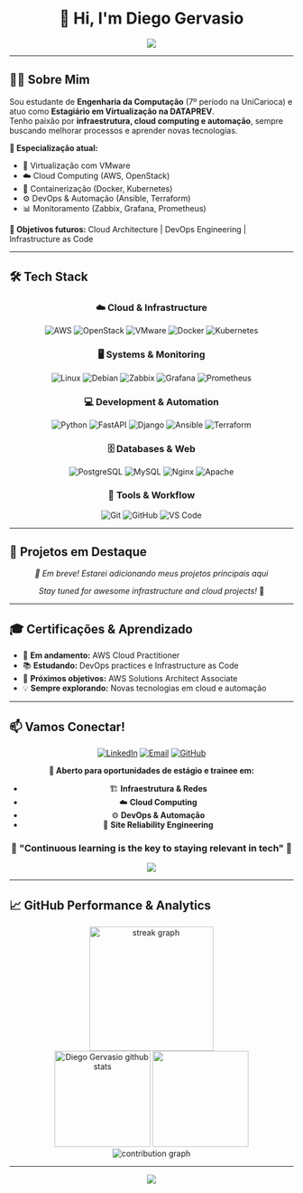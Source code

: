 <div align="center">

# 👋 Hi, I'm Diego Gervasio

<p align="center">
  <img src="https://readme-typing-svg.herokuapp.com/?font=Righteous&size=35&duration=4000&pause=1000&color=C0C0C0&background=0D1117&center=true&vCenter=true&width=600&height=70&lines=Computer+Engineering+Student;DevOps+%26+Cloud+Enthusiast;Infrastructure+Specialist;Always+Learning!" />
</p>
</div>

---

## 🧑‍💻 **Sobre Mim**

Sou estudante de **Engenharia da Computação** (7º período na UniCarioca) e atuo como **Estagiário em Virtualização na DATAPREV**.  
Tenho paixão por **infraestrutura, cloud computing e automação**, sempre buscando melhorar processos e aprender novas tecnologias.  


**🎯 Especialização atual:**
- 🔧 Virtualização com VMware
- ☁️ Cloud Computing (AWS, OpenStack)  
- 🐳 Containerização (Docker, Kubernetes)
- ⚙️ DevOps & Automação (Ansible, Terraform)
- 📊 Monitoramento (Zabbix, Grafana, Prometheus)

**🚀 Objetivos futuros:** Cloud Architecture | DevOps Engineering | Infrastructure as Code


---

## 🛠️ **Tech Stack**

<div align="center">

### ☁️ **Cloud & Infrastructure**
![AWS](https://img.shields.io/badge/AWS-FF9900?style=for-the-badge&logo=amazonaws&logoColor=white)
![OpenStack](https://img.shields.io/badge/OpenStack-ED1944?style=for-the-badge&logo=openstack&logoColor=white)
![VMware](https://img.shields.io/badge/VMware-607078?style=for-the-badge&logo=vmware&logoColor=white)
![Docker](https://img.shields.io/badge/Docker-2496ED?style=for-the-badge&logo=docker&logoColor=white)
![Kubernetes](https://img.shields.io/badge/Kubernetes-326CE5?style=for-the-badge&logo=kubernetes&logoColor=white)

### 🖥️ **Systems & Monitoring**
![Linux](https://img.shields.io/badge/Linux-FCC624?style=for-the-badge&logo=linux&logoColor=black)
![Debian](https://img.shields.io/badge/Debian-A81D33?style=for-the-badge&logo=debian&logoColor=white)
![Zabbix](https://img.shields.io/badge/Zabbix-CC2936?style=for-the-badge&logo=zabbix&logoColor=white)
![Grafana](https://img.shields.io/badge/Grafana-F46800?style=for-the-badge&logo=grafana&logoColor=white)
![Prometheus](https://img.shields.io/badge/Prometheus-E6522C?style=for-the-badge&logo=prometheus&logoColor=white)

### 💻 **Development & Automation**
![Python](https://img.shields.io/badge/Python-3776AB?style=for-the-badge&logo=python&logoColor=white)
![FastAPI](https://img.shields.io/badge/FastAPI-009688?style=for-the-badge&logo=fastapi&logoColor=white)
![Django](https://img.shields.io/badge/Django-092E20?style=for-the-badge&logo=django&logoColor=white)
![Ansible](https://img.shields.io/badge/Ansible-EE0000?style=for-the-badge&logo=ansible&logoColor=white)
![Terraform](https://img.shields.io/badge/Terraform-7B42BC?style=for-the-badge&logo=terraform&logoColor=white)

### 🗄️ **Databases & Web**
![PostgreSQL](https://img.shields.io/badge/PostgreSQL-336791?style=for-the-badge&logo=postgresql&logoColor=white)
![MySQL](https://img.shields.io/badge/MySQL-4479A1?style=for-the-badge&logo=mysql&logoColor=white)
![Nginx](https://img.shields.io/badge/Nginx-009639?style=for-the-badge&logo=nginx&logoColor=white)
![Apache](https://img.shields.io/badge/Apache-D22128?style=for-the-badge&logo=apache&logoColor=white)

### 🔧 **Tools & Workflow**
![Git](https://img.shields.io/badge/Git-F05032?style=for-the-badge&logo=git&logoColor=white)
![GitHub](https://img.shields.io/badge/GitHub-181717?style=for-the-badge&logo=github&logoColor=white)
![VS Code](https://img.shields.io/badge/VS%20Code-007ACC?style=for-the-badge&logo=visualstudiocode&logoColor=white)

</div>

---

## 🎯 **Projetos em Destaque**

<div align="center">

*🚧 Em breve! Estarei adicionando meus projetos principais aqui*

*Stay tuned for awesome infrastructure and cloud projects!* 🚀

</div>


---
## 🎓 **Certificações & Aprendizado**

- 🔄 **Em andamento:** AWS Cloud Practitioner
- 📚 **Estudando:** DevOps practices e Infrastructure as Code
- 🎯 **Próximos objetivos:** AWS Solutions Architect Associate
- 💡 **Sempre explorando:** Novas tecnologias em cloud e automação

---

## 📫 **Vamos Conectar!**

<div align="center">
  
[![LinkedIn](https://img.shields.io/badge/LinkedIn-0A66C2?style=for-the-badge&logo=linkedin&logoColor=white)](https://www.linkedin.com/in/diego-gervasio-de-souza-934684163/)
[![Email](https://img.shields.io/badge/Email-D14836?style=for-the-badge&logo=gmail&logoColor=white)](mailto:diegogervasio2001@gmail.com)
[![GitHub](https://img.shields.io/badge/GitHub-181717?style=for-the-badge&logo=github&logoColor=white)](https://github.com/G3RV4S10)

**💼 Aberto para oportunidades de estágio e trainee em:**
- 🏗️ **Infraestrutura & Redes**
- ☁️ **Cloud Computing**  
- ⚙️ **DevOps & Automação**
- 🔧 **Site Reliability Engineering**

</div>



<div align="center">
  
### 🌟 **"Continuous learning is the key to staying relevant in tech"** 🌟

![](https://komarev.com/ghpvc/?username=G3RV4S10&color=79ff97&style=flat-square&label=Profile+Views)

</div>

---

## 📈 **GitHub Performance & Analytics**

<div align="center">
  <img src="https://streak-stats.demolab.com?user=G3RV4S10&locale=en&mode=daily&theme=dark&hide_border=false&border_radius=5" height="220" alt="streak graph"  />
</div>

<div align="center">
  <img height="170em" src="https://github-readme-stats.vercel.app/api?username=G3RV4S10&show_icons=true&count_private=true&hide_border=false&title_color=ffffff&icon_color=79ff97&text_color=9f9f9f&bg_color=151515&border_color=444444" alt="Diego Gervasio github stats" /> 
  <img height="170em" src="https://github-readme-stats.vercel.app/api/top-langs/?username=G3RV4S10&layout=compact&hide_border=false&title_color=ffffff&text_color=9f9f9f&bg_color=151515&border_color=444444" />
</div>

<div align="center">
  <img src="https://github-readme-activity-graph.vercel.app/graph?username=G3RV4S10&bg_color=151515&color=79ff97&line=79ff97&point=ffffff&area=true&hide_border=false" alt="contribution graph">
</div>

---

<div align="center">
  <img src="https://capsule-render.vercel.app/api?type=waving&color=gradient&customColorList=6,11,20&height=100&section=footer&width=100%&fontColor=fff&animation=twinkling"/>
</div>
